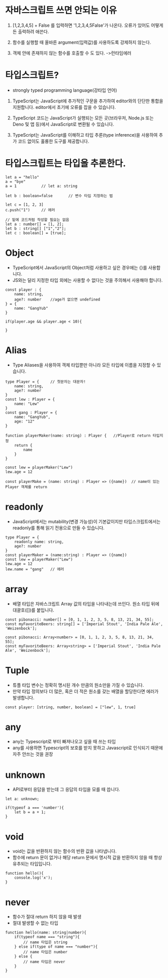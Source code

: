 # 자바스크립트 쓰면 안되는 이유
1. [1,2,3,4,5] + False 를 입력하면
'1,2,3,4,5False'가 나온다. 오류가 있어도 어떻게든 출력하려 애쓴다.

2. 함수를 실행할 때 올바른 argument(입력값)를 사용하도록 강제하지 않는다.

3. 객체 안에 존재하지 않는 함수를 호출할 수 도 있다. ->런타임에러

# 타입스크립트?
- strongly typed programming language(강타입 언어)

1. TypeScript는 JavaScript에 추가적인 구문을 추가하여 editor와의 단단한 통합을 지원합니다. editor에서 초기에 오류를 잡을 수 있습니다.

2. TypeScript 코드는 JavaScript가 실행되는 모든 곳(브라우저, Node.js 또는 Deno 및 앱 등)에서 JavaScript로 변환될 수 있습니다.

3. TypeScript는 JavaScript를 이해하고 타입 추론(type inference)을 사용하여 추가 코드 없이도 훌륭한 도구를 제공합니다.

# 타입스크립트는 타입을 추론한다.

```
let a = "hello"
a = "bye"
a = 1			// let a: string

let b : boolean=false		// 변수 타입 지정하는 법

let c = [1, 2, 3]
c.push("1")		// 에러

// 밑에 코드처럼 작성할 필요는 없음
let a : number[] = [1, 2];
let b : string[] ["1","2"];
let c : boolean[] = [true];
```

# Object
- TypeScript에서 JavaScript의 Object처럼 사용하고 싶은 경우에는 {}를 사용합니다.
- JS와는 달리 지정한 타입 외에는 사용할 수 없다는 것을 주의해서 사용해야 합니다.
```
const player : {
	name: string,
	age?: number	//age가 없으면 undefined
} = {
	name: "GangYub"
}

if(player.age && player.age < 10){

}
```

# Alias

- Type Aliases을 사용하여 객체 타입뿐만 아니라 모든 타입에 이름을 지정할 수 있습니다.
```
type Player = {     // 첫문자는 대문자!
	name: string,
	age?: number
}
const lew : Player = {
	name: "Lew"
}
const gang : Player = {
	name: "GangYub",
	age: "12"
}

function playerMaker(name: string) : Player {	//Player로 return 타입지정
	return {
		name
	}
}

const lew = playerMaker("Lew")
lew.age = 12

const playerMake = (name: string) : Player => ({name})	// name이 있는 Player 객체를 return
```

# readonly

- JavaScript에서는 mutability(변경 가능성)이 기본값이지만 타입스크립트에서는 readonly를 통해 읽기 전용으로 만들 수 있습니다.

```
type Player = {
	readonly name: string,
	age?: number
}
const playerMaker = (name:string) : Player => ({name})
const lew = playerMaker("Lew")
lew.age = 12
lew.name = "gang"	// 에러
```

# array

- 배열 타입은 자바스크립트 Array 값의 타입을 나타내는데 쓰인다. 원소 타입 뒤에 대괄호([])를 붙입니다.

```
const pibonacci: number[] = [0, 1, 1, 2, 3, 5, 8, 13, 21, 34, 55];
const myFavoriteBeers: string[] = ['Imperial Stout', 'India Pale Ale', 'Weizenbock'];
```

```
const pibonacci: Array<number> = [0, 1, 1, 2, 3, 5, 8, 13, 21, 34, 55];
const myFavoriteBeers: Array<string> = ['Imperial Stout', 'India Pale Ale', 'Weizenbock'];
```
# Tuple

- 튜플 타입 변수는 정확히 명시된 개수 만큼의 원소만을 가질 수 있습니다.
- 만약 타입 정의보다 더 많은, 혹은 더 적은 원소를 갖는 배열을 할당한다면 에러가 발생합니다.

```
const player: [string, number, boolean] = ["lew", 1, true]
```

# any

- any는 Typescript로 부터 빠져나오고 싶을 때 쓰는 타입
- any를 사용하면 Typescript의 보호를 받지 못하고 Javascript로 인식되기 때문에 자주 안쓰는 것을 권장

# unknown

- API로부터 응답을 받는데 그 응답의 타입을 모를 때 씁니다.
```
let a: unknown;

if(typeof a === 'number'){
    let b = a + 1;
}
```

# void

- void는 값을 반환하지 않는 함수의 반환 값을 나타냅니다.
- 함수에 return 문이 없거나 해당 return 문에서 명시적 값을 반환하지 않을 때 항상 유추되는 타입입니다.
```
function hello(){
    console.log('x');
}
```

# never

- 함수가 절대 return 하지 않을 때 발생
- 절대 발생할 수 없는 타입
```
function hello(name: string|number){
    if(typeof name === "string"){
        // name 타입은 string
    } else if(type of name === "number"){
        // name 타입은 number
    } else {
        // name 타입은 never
    }
}
```